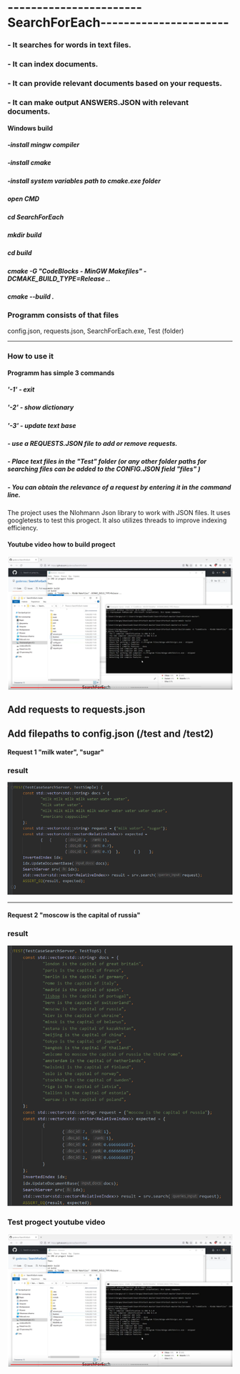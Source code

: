 # -----------------------SearchForEach----------------------
### - It searches for words in text files.
### - It can index documents.
### - It can provide relevant documents based on your requests.
### - It can make output ANSWERS.JSON with relevant documents.


#### Windows build
##### -install mingw compiler
##### -install cmake
##### -install system variables path to cmake.exe folder

##### open CMD 
##### cd SearchForEach
##### mkdir build
##### cd build
##### cmake -G "CodeBlocks - MinGW Makefiles" -DCMAKE_BUILD_TYPE=Release ..
##### cmake --build .

### Programm consists of that files 
config.json,
requests.json,
SearchForEach.exe,
Test (folder)
____
### How to use it

#### Programm has simple 3 commands
##### '-1' - exit
##### '-2' - show dictionary
##### '-3' - update text base

##### - use a REQUESTS.JSON file to add or remove requests.
##### - Place text files in the "Test" folder (or any other folder paths for searching files can be added to the CONFIG.JSON field "files" )
##### - You can obtain the relevance of a request by entering it in the command line.

The project uses the Nlohmann Json library to work with JSON files.
It uses googletests to test this progect.
It also utilizes threads to improve indexing efficiency.

#### Youtube video how to build progect
[![build video](https://github.com/goderxxa/SearchForEach/blob/master/prg/video.png)](https://www.youtube.com/watch?v=DfH6WQ6D14Q)

## Add requests to requests.json
## Add filepaths to config.json (/test and /test2)
#### Request 1 "milk water", "sugar"
### result
![test1 image](https://github.com/goderxxa/SearchForEach/blob/master/prg/test%201.png)
____
#### Request 2 "moscow is the capital of russia"
### result
![test2 image](https://github.com/goderxxa/SearchForEach/blob/master/prg/test%202.png)

### Test progect youtube video
[![build video](https://github.com/goderxxa/SearchForEach/blob/master/prg/video.png)](https://www.youtube.com/watch?v=-aQmf-QL6cs)
